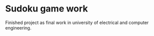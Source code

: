# Sudoku game work
  
 Finished project as final work in university of electrical and computer engineering. 
